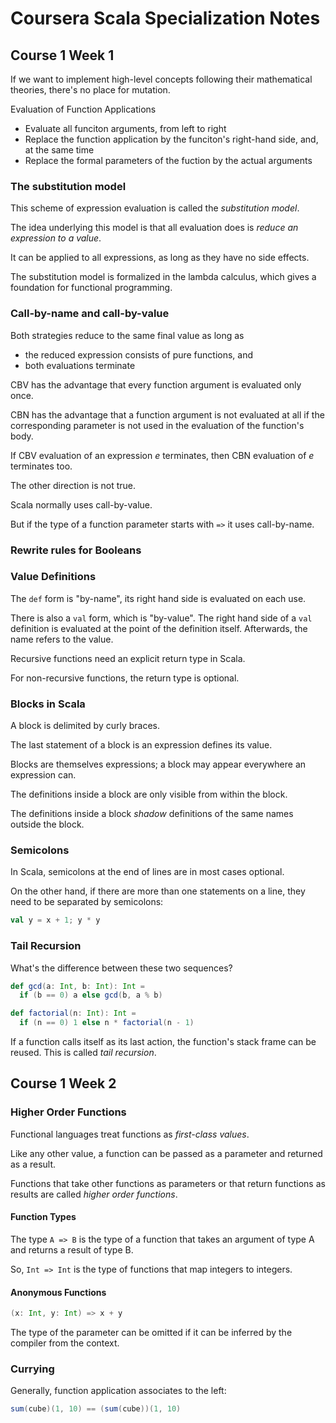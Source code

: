 # Coursera Scala Specialization Notes

## Course 1 Week 1

If we want to implement high-level concepts following their mathematical theories, there's no place for mutation.

Evaluation of Function Applications

* Evaluate all funciton arguments, from left to right
* Replace the function application by the funciton's right-hand side, and, at the same time
* Replace the formal parameters of the fuction by the actual arguments

### The substitution model

This scheme of expression evaluation is called the *substitution model*.

The idea underlying this model is that all evaluation does is *reduce an expression to a value*.

It can be applied to all expressions, as long as they have no side effects.

The substitution model is formalized in the lambda calculus, which gives a foundation for functional programming.

### Call-by-name and call-by-value

Both strategies reduce to the same final value as long as
* the reduced expression consists of pure functions, and
* both evaluations terminate

CBV has the advantage that every function argument is evaluated only once.

CBN has the advantage that a function argument is not evaluated at all if the corresponding parameter is not used in the
evaluation of the function's body.

If CBV evaluation of an expression *e* terminates, then CBN evaluation of *e* terminates too.

The other direction is not true.

Scala normally uses call-by-value.

But if the type of a function parameter starts with `=>` it uses call-by-name.

### Rewrite rules for Booleans

### Value Definitions

The `def` form is "by-name", its right hand side is evaluated on each use.

There is also a `val` form, which is "by-value".
The right hand side of a `val` definition is evaluated at the point of the definition itself.
Afterwards, the name refers to the value.

Recursive functions need an explicit return type in Scala.

For non-recursive functions, the return type is optional.

### Blocks in Scala

A block is delimited by curly braces.

The last statement of a block is an expression defines its value.

Blocks are themselves expressions; a block may appear everywhere an expression can.

The definitions inside a block are only visible from within the block.

The definitions inside a block *shadow* definitions of the same names outside the block.

### Semicolons

In Scala, semicolons at the end of lines are in most cases optional.

On the other hand, if there are more than one statements on a line, they need to be separated by semicolons:
```scala
val y = x + 1; y * y
```

### Tail Recursion

What's the difference between these two sequences?
```scala
def gcd(a: Int, b: Int): Int =
  if (b == 0) a else gcd(b, a % b)
```

```scala
def factorial(n: Int): Int =
  if (n == 0) 1 else n * factorial(n - 1)
```
If a function calls itself as its last action, the function's stack frame can be reused.
This is called *tail recursion*.

## Course 1 Week 2

### Higher Order Functions

Functional languages treat functions as *first-class values*.

Like any other value, a function can be passed as a parameter and returned as a result.

Functions that take other functions as parameters or that return functions as results are called *higher order
functions*.

#### Function Types

The type `A => B` is the type of a function that takes an argument of type A and returns a result of type B.

So, `Int => Int` is the type of functions that map integers to integers.

#### Anonymous Functions

```scala
(x: Int, y: Int) => x + y
```
The type of the parameter can be omitted if it can be inferred by the compiler from the context.

### Currying

Generally, function application associates to the left:
```scala
sum(cube)(1, 10) == (sum(cube))(1, 10)
```

